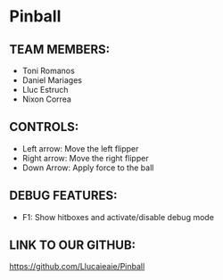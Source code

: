 # Pinball

## TEAM MEMBERS:

  * Toni Romanos
  * Daniel Mariages
  * Lluc Estruch
  * Nixon Correa

## CONTROLS:

  * Left arrow: Move the left flipper
  * Right arrow: Move the right flipper
  * Down Arrow: Apply force to the ball

## DEBUG FEATURES:

  * F1: Show hitboxes and activate/disable debug mode


## LINK TO OUR GITHUB:

https://github.com/Llucaieaie/Pinball